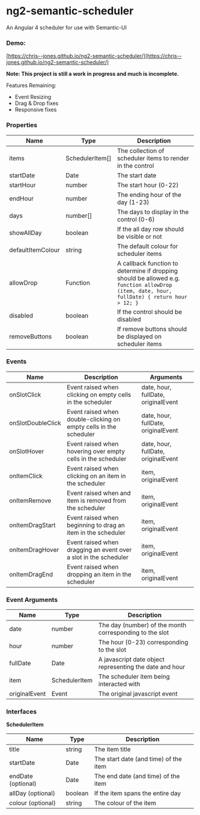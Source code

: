 # ng2-semantic-scheduler
An Angular 4 scheduler for use with Semantic-UI

### Demo:
 [https://chris--jones.github.io/ng2-semantic-scheduler/](https://chris--jones.github.io/ng2-semantic-scheduler/)

**Note: This project is still a work in progress and much is incomplete.**

Features Remaining:
* Event Resizing
* Drag & Drop fixes
* Responsive fixes

### Properties
| Name | Type | Description |
|---|---|---|
| items | SchedulerItem[] | The collection of scheduler items to render in the control
| startDate | Date | The start date
| startHour | number | The start hour (0-22)
| endHour | number | The ending hour of the day (1-23)
| days | number[] | The days to display in the control (0-6)
| showAllDay | boolean | If the all day row should be visible or not
| defaultItemColour | string | The default colour for scheduler items
| allowDrop | Function | A callback function to determine if dropping should be allowed e.g. `function allowDrop (item, date, hour, fullDate) { return hour > 12; }`
| disabled | boolean | If the control should be disabled
| removeButtons | boolean | If remove buttons should be displayed on scheduler items

### Events
| Name | Description | Arguments |
|---|---|---|
| onSlotClick | Event raised when clicking on empty cells in the scheduler | date, hour, fullDate, originalEvent
| onSlotDoubleClick | Event raised when double-clicking on empty cells in the scheduler | date, hour, fullDate, originalEvent
| onSlotHover | Event raised when hovering over empty cells in the scheduler | date, hour, fullDate, originalEvent
| onItemClick | Event raised when clicking on an item in the scheduler | item, originalEvent
| onItemRemove | Event raised when and item is removed from the scheduler | item, originalEvent
| onItemDragStart | Event raised when beginning to drag an item in the scheduler | item, originalEvent
| onItemDragHover | Event raised when dragging an event over a slot in the scheduler | item, originalEvent
| onItemDragEnd  | Event raised when dropping an item in the scheduler | item, originalEvent

### Event Arguments
| Name | Type | Description |
|---|---|---|
| date | number | The day (number) of the month corresponding to the slot |
| hour | number | The hour (0-23) corresponding to the slot
| fullDate | Date | A javascript date object representing the date and hour
| item | SchedulerItem | The scheduler item being interacted with
| originalEvent | Event | The original javascript event

### Interfaces
**SchedulerItem**

| Name | Type | Description |
|---|---|---|
| title | string | The item title
| startDate | Date | The start date (and time) of the item
| endDate (optional) | Date | The end date (and time) of the item
| allDay (optional) | boolean | If the item spans the entire day
| colour (optional) | string | The colour of the item
